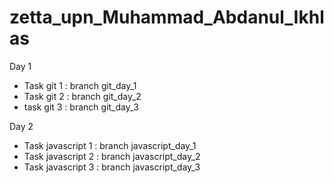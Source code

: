 # zetta_upn_Muhammad_Abdanul_Ikhlas

Day 1
* Task git 1 : branch git_day_1
* Task git 2 : branch git_day_2
* task git 3 : branch git_day_3

Day 2
* Task javascript 1 : branch javascript_day_1
* Task javascript 2 : branch javascript_day_2
* Task javascript 3 : branch javascript_day_3
